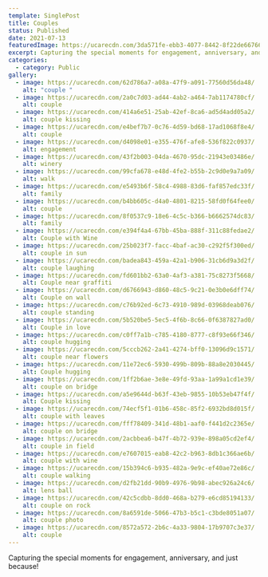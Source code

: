 ```yaml
---
template: SinglePost
title: Couples
status: Published
date: 2021-07-13
featuredImage: https://ucarecdn.com/3da571fe-ebb3-4077-8442-8f22de667663/
excerpt: Capturing the special moments for engagement, anniversary, and just because!
categories:
  - category: Public
gallery:
  - image: https://ucarecdn.com/62d786a7-a08a-47f9-a091-77560d56da48/
    alt: "couple "
  - image: https://ucarecdn.com/2a0c7d03-ad44-4ab2-a464-7ab1174780cf/
    alt: couple
  - image: https://ucarecdn.com/414a6e51-25ab-42ef-8ca6-ad5d4add05a2/
    alt: couple kissing
  - image: https://ucarecdn.com/e4bef7b7-0c76-4d59-bd68-17ad1068f8e4/
    alt: couple
  - image: https://ucarecdn.com/d4098e01-e355-476f-afe8-536f822c0937/
    alt: engagement
  - image: https://ucarecdn.com/43f2b003-04da-4670-95dc-21943e03486e/
    alt: winery
  - image: https://ucarecdn.com/99cfa678-e48d-4fe2-b55b-2c9d0e9a7a09/
    alt: walk
  - image: https://ucarecdn.com/e5493b6f-58c4-4988-83d6-faf857edc33f/
    alt: family
  - image: https://ucarecdn.com/b4bb605c-d4a0-4801-8215-58fd0f64fee0/
    alt: couple
  - image: https://ucarecdn.com/8f0537c9-18e6-4c5c-b366-b6662574dc83/
    alt: family
  - image: https://ucarecdn.com/e394f4a4-67bb-45ba-888f-311c88fedae2/
    alt: Couple with Wine
  - image: https://ucarecdn.com/25b023f7-facc-4baf-ac30-c292f5f300ed/
    alt: couple in sun
  - image: https://ucarecdn.com/badea843-459a-42a1-b906-31cb6d9a3d2f/
    alt: couple laughing
  - image: https://ucarecdn.com/fd601bb2-63a0-4af3-a381-75c8273f5668/
    alt: Couple near graffiti
  - image: https://ucarecdn.com/d6766943-d860-48c5-9c21-0e3b0e6dff74/
    alt: Couple on wall
  - image: https://ucarecdn.com/c76b92ed-6c73-4910-989d-03968deab076/
    alt: couple standing
  - image: https://ucarecdn.com/5b520be5-5ec5-4f6b-8c66-0f6387827ad0/
    alt: Couple in love
  - image: https://ucarecdn.com/c0ff7a1b-c785-4180-8777-c8f93e66f346/
    alt: couple hugging
  - image: https://ucarecdn.com/5cccb262-2a41-4274-bff0-13096d9c1571/
    alt: couple near flowers
  - image: https://ucarecdn.com/11e72ec6-5930-499b-809b-88a8e2030445/
    alt: Couple hugging
  - image: https://ucarecdn.com/1ff2b6ae-3e8e-49fd-93aa-1a99a1cd1e39/
    alt: couple on bridge
  - image: https://ucarecdn.com/a5e9644d-b63f-43eb-9855-10b53eb47f4f/
    alt: Couple kissing
  - image: https://ucarecdn.com/74ecf5f1-01b6-458c-85f2-6932bd8d015f/
    alt: couple with leaves
  - image: https://ucarecdn.com/fff78409-341d-48b1-aaf0-f441d2c2365e/
    alt: couple on bridge
  - image: https://ucarecdn.com/2acbbea6-b47f-4b72-939e-898a05cd2ef4/
    alt: couple in field
  - image: https://ucarecdn.com/e7607015-eab8-42c2-b963-8db1c366ae6b/
    alt: couple with wine
  - image: https://ucarecdn.com/15b394c6-b935-482a-9e9c-ef40ae72e86c/
    alt: couple walking
  - image: https://ucarecdn.com/d2fb21dd-90b9-4976-9b98-abec926a24c6/
    alt: lens ball
  - image: https://ucarecdn.com/42c5cdbb-8dd0-468a-b279-e6cd85194133/
    alt: couple on rock
  - image: https://ucarecdn.com/8a6591de-5066-47b3-b5c1-c3bde8051a07/
    alt: couple photo
  - image: https://ucarecdn.com/8572a572-2b6c-4a33-9804-17b9707c3e37/
    alt: couple
---
```

Capturing the special moments for engagement, anniversary, and just because!